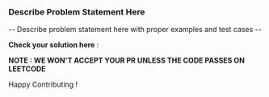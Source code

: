 ### Describe Problem Statement Here

-- Describe problem statement here with proper examples and test cases --

**Check your solution here** : <Provide link to the Leetcode problem playground>

**NOTE : WE WON'T ACCEPT YOUR PR UNLESS THE CODE PASSES ON LEETCODE**

Happy Contributing ! 
